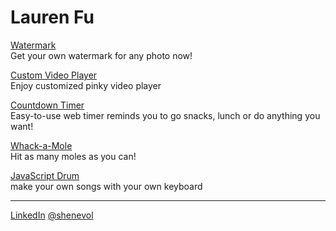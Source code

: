 # Lauren Fu

[Watermark][watermark]<br />Get your own watermark for any photo now!

[Custom Video Player][videoplayer]<br />Enjoy customized pinky video player

[Countdown Timer][countdown]<br />Easy-to-use web timer reminds you to go snacks, lunch or do anything you want!

[Whack-a-Mole][mole]<br />Hit as many moles as you can!

[JavaScript Drum][drum]<br />make your own songs with your own keyboard

---

[LinkedIn][LinkedIn]
[@shenevol][twitter] 

[watermark]: https://shenevol.github.io/waterMark/
[videoplayer]: ./videoplayer
[countdown]: ./timer
[mole]: ./mole
[drum]: ./drum

[twitter]: https://twitter.com/shenevol
[LinkedIn]: https://www.linkedin.com/in/laurenfu/
